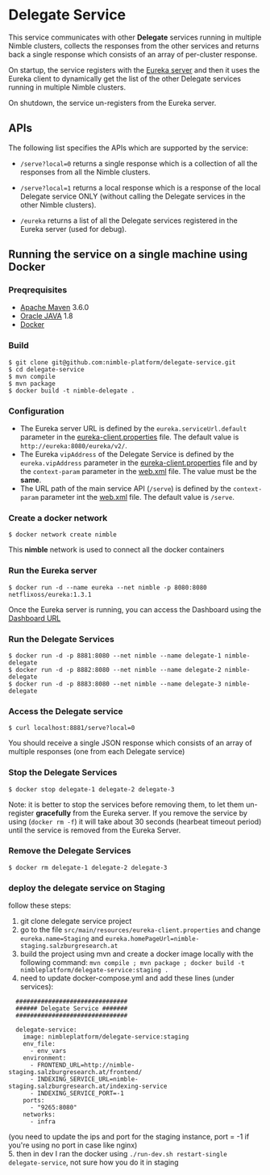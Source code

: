 # Delegate Service

This service communicates with other **Delegate** services running in multiple Nimble clusters, collects the responses from the other services and returns back a single response which consists of an array of per-cluster response.

On startup, the service registers with the [Eureka server](https://github.com/Netflix/eureka) and then it uses the Eureka client to dynamically get the list of the other Delegate services running in multiple Nimble clusters.

On shutdown, the service un-registers from the Eureka server.

## APIs

The following list specifies the APIs which are supported by the service:

* `/serve?local=0` returns a single response which is a collection of all the responses from all the Nimble clusters.

* `/serve?local=1` returns a local response which is a response of the local Delegate service ONLY (without calling the Delegate services in the other Nimble clusters).

* `/eureka` returns a list of all the Delegate services registered in the Eureka server (used for debug).

## Running the service on a single machine using Docker

### Preqrequisites

* [Apache Maven](https://maven.apache.org/) 3.6.0
* [Oracle JAVA](https://www.oracle.com/java/) 1.8
* [Docker](https://www.docker.com/)

### Build

```shell
$ git clone git@github.com:nimble-platform/delegate-service.git
$ cd delegate-service
$ mvn compile
$ mvn package
$ docker build -t nimble-delegate .
```

### Configuration

* The Eureka server URL is defined by the `eureka.serviceUrl.default` parameter in the [eureka-client.properties](../master/src/main/resources/eureka-client.properties
) file. The default value is `http://eureka:8080/eureka/v2/`.
* The Eureka `vipAddress` of the Delegate Service is defined by the `eureka.vipAddress` parameter in the [eureka-client.properties](../master/src/main/resources/eureka-client.properties
) file and by the `context-param` parameter in the [web.xml](../blob/master/WEB-INF/web.xml) file. The value must be the **same**.
* The URL path of the main service API (`/serve`) is defined by the `context-param` parameter int the [web.xml](../master/WEB-INF/web.xml) file. The default value is `/serve`. 

### Create a docker network

```shell
$ docker network create nimble
```

This **nimble** network is used to connect all the docker containers

### Run the Eureka server

```shell
$ docker run -d --name eureka --net nimble -p 8080:8080 netflixoss/eureka:1.3.1
```

Once the Eureka server is running, you can access the Dashboard using the [Dashboard URL](http://localhost:8080/eureka)

### Run the Delegate Services

```shell
$ docker run -d -p 8881:8080 --net nimble --name delegate-1 nimble-delegate 
$ docker run -d -p 8882:8080 --net nimble --name delegate-2 nimble-delegate 
$ docker run -d -p 8883:8080 --net nimble --name delegate-3 nimble-delegate 
```

### Access the Delegate service

```shell
$ curl localhost:8881/serve?local=0
```

You should receive a single JSON response which consists of an array of multiple responses (one from each Delegate service)

### Stop the Delegate Services

```shell
$ docker stop delegate-1 delegate-2 delegate-3
```

Note: it is better to stop the services before removing them, to let them un-register **gracefully** from the Eureka server. If you remove the service by using (`docker rm -f`) it will take about 30 seconds (hearbeat timeout period) until the service is removed from the Eureka Server.

### Remove the Delegate Services

```shell
$ docker rm delegate-1 delegate-2 delegate-3
```

### deploy the delegate service on Staging
follow these steps:
1. git clone delegate service project
2. go to the file `src/main/resources/eureka-client.properties` and change `eureka.name=Staging` and `eureka.homePageUrl=nimble-staging.salzburgresearch.at`
3. build the project using mvn and create a docker image locally with the following command: `mvn compile ; mvn package ; docker build -t nimbleplatform/delegate-service:staging .`
4. need to update docker-compose.yml and add these lines (under services):
```
  ###############################
  ###### Delegate Service #######
  ###############################

  delegate-service:
    image: nimbleplatform/delegate-service:staging
    env_file:
      - env_vars
    environment:
      - FRONTEND_URL=http://nimble-staging.salzburgresearch.at/frontend/
      - INDEXING_SERVICE_URL=nimble-staging.salzburgresearch.at/indexing-service
      - INDEXING_SERVICE_PORT=-1
    ports:
      - "9265:8080"
    networks:
      - infra
```
(you need to update the ips and port for the staging instance, port = -1 if you're using no port in case like nginx)  
5. then in dev I ran the docker using `./run-dev.sh restart-single delegate-service`, not sure how you do it in staging


